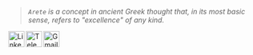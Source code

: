 > _`Arete` is a concept in ancient Greek thought that, in its most basic sense, refers to "excellence" of any kind._

<a href="https://www.linkedin.com/in/james-wiens/" >
  <img align="left" alt="LinkedIn" height="32px" src="https://img.shields.io/static/v1?label=linkedin&color=1b1b1b&logo=LinkedIn&style=for-the-badge&message=/james-wiens" />
</a>
<a href="https://t.me/arerecode">
  <img align="left" alt="Telegram" height="32px" src="https://img.shields.io/static/v1?label=telegram&message=@aretecode&color=9cf&logo=telegram&style=for-the-badge" />
</a>
<a href="https://jameswiens.dev/">
  <img align="left" alt="Gmail" height="32px" src="https://img.shields.io/static/v1?label=www&message=jameswiens.dev&color=555&logo=About.me&style=for-the-badge" />
</a>
